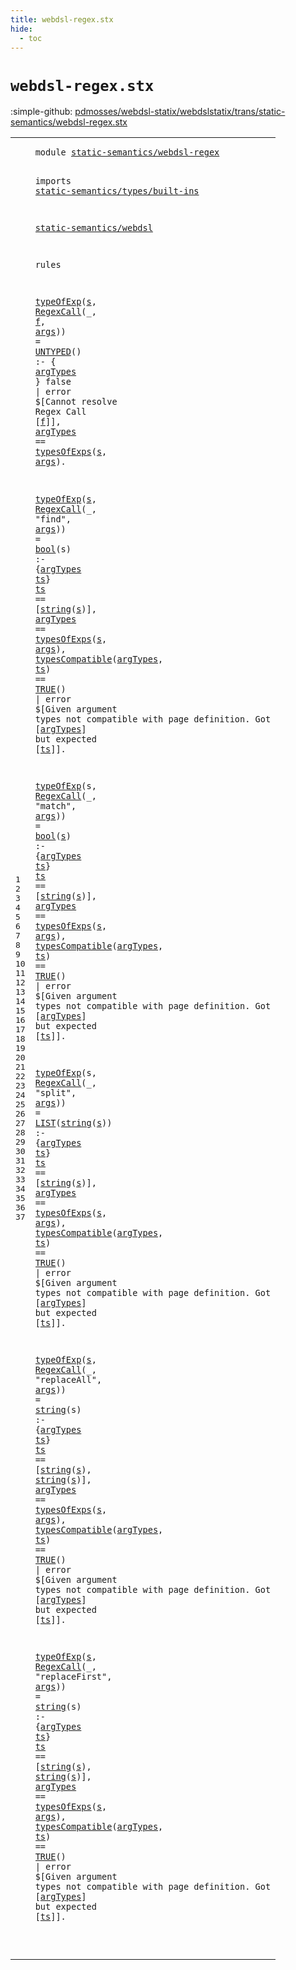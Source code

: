```yaml
---
title: webdsl-regex.stx
hide:
  - toc
---
```


# `webdsl-regex.stx`

:simple-github: [pdmosses/webdsl-statix/webdslstatix/trans/static-semantics/webdsl-regex.stx]

[pdmosses/webdsl-statix/webdslstatix/trans/static-semantics/webdsl-regex.stx]: https://github.com/pdmosses/webdsl-statix/blob/master/webdslstatix/trans/static-semantics/webdsl-regex.stx "The source file on GitHub"

<div class="stx"><table class="highlighttable"><tbody><tr><td class="linenos"><div class="linenodiv"><pre><span></span>1
2
3
4
5
6
7
8
9
10
11
12
13
14
15
16
17
18
19
20
21
22
23
24
25
26
27
28
29
30
31
32
33
34
35
36
37
</pre></div></td>
<td class="code"><pre><code><span class="keyword">module</span> <a href="../webdsl.stx/#static-semantics/webdsl-regex_486_515" id="static-semantics/webdsl-regex_7_36" title="Referenced at ../webdsl.stx line 20"><span class="token sort_Id">static-semantics/webdsl-regex</span></a>

<span class="keyword">imports</span>
  <a href="../types/built-ins.stx/#static-semantics/types/built-ins_7_39" id="static-semantics/types/built-ins_48_80" title="Defined at ../types/built-ins.stx line 1"><span class="token sort_Id">static-semantics/types/built-ins</span></a>

  <a href="../webdsl.stx/#static-semantics/webdsl_7_30" id="static-semantics/webdsl_84_107" title="Defined at ../webdsl.stx line 1"><span class="token sort_Id">static-semantics/webdsl</span></a>

<span class="keyword">rules</span>

  <a href="../webdsl.stx/#typeOfExp_16579_16588" id="typeOfExp_118_127" title="Defined at ../webdsl.stx line 388"><span class="token sort_Id">typeOfExp</span></a><span class="operator">(</span><span class="cons_Var"><a href="#s_262_263" id="s_128_129" title="Referenced at line 12"><span class="token sort_Id">s</span></a></span><span class="operator">,</span> <span class="cons_Op"><a href="../../../src-gen/statix/signatures/WebDSL-Regex-sig.stx/#RegexCall_2613_2622" id="RegexCall_131_140" title="Defined at ../../../src-gen/statix/signatures/WebDSL-Regex-sig.stx line 108"><span class="token sort_Id">RegexCall</span></a><span class="operator">(_,</span> <span class="cons_Var"><a href="#f_229_230" id="f_144_145" title="Referenced at line 11"><span class="token sort_Id">f</span></a></span><span class="operator">,</span> <span class="cons_Var"><a href="#args_265_269" id="args_147_151" title="Referenced at line 12"><span class="token sort_Id">args</span></a></span>)</span><span class="operator">)</span> <span class="operator">=</span> <span class="cons_Op"><a href="../webdsl-types.stx/#UNTYPED_1251_1258" id="UNTYPED_156_163" title="Defined at ../webdsl-types.stx line 49"><span class="token sort_Id">UNTYPED</span></a>()</span> <span class="operator">:-</span> <span class="operator">{</span> <span class="cons_Var"><a href="#argTypes_238_246" id="argTypes_171_179" title="Referenced at line 12"><span class="token sort_Id">argTypes</span></a></span> <span class="operator">}</span>
    <span class="keyword">false</span> <span class="operator">|</span> <span class="keyword">error</span> <span class="operator">$[</span><span class="cons_Text">Cannot resolve Regex Call </span><span class="operator">[</span><span class="cons_Var"><a href="#f_144_145" id="f_229_230" title="Defined at line 10"><span class="token sort_Id">f</span></a></span><span class="operator">]],</span>
    <span class="cons_Var"><a href="#argTypes_171_179" id="argTypes_238_246" title="Defined at line 10"><span class="token sort_Id">argTypes</span></a></span> <span class="operator">==</span> <a href="../webdsl.stx/#typesOfExps_16528_16539" id="typesOfExps_250_261" title="Defined at ../webdsl.stx line 387"><span class="token sort_Id">typesOfExps</span></a><span class="operator">(</span><span class="cons_Var"><a href="#s_128_129" id="s_262_263" title="Defined at line 10"><span class="token sort_Id">s</span></a></span><span class="operator">,</span> <span class="cons_Var"><a href="#args_147_151" id="args_265_269" title="Defined at line 10"><span class="token sort_Id">args</span></a></span><span class="operator">).</span>

  <a href="../webdsl.stx/#typeOfExp_16579_16588" id="typeOfExp_275_284" title="Defined at ../webdsl.stx line 388"><span class="token sort_Id">typeOfExp</span></a><span class="operator">(</span><span class="cons_Var"><a href="#s_361_362" id="s_285_286" title="Referenced at line 15, 16"><span class="token sort_Id">s</span></a></span><span class="operator">,</span> <span class="cons_Op"><a href="../../../src-gen/statix/signatures/WebDSL-Regex-sig.stx/#RegexCall_2613_2622" id="RegexCall_288_297" title="Defined at ../../../src-gen/statix/signatures/WebDSL-Regex-sig.stx line 108"><span class="token sort_Id">RegexCall</span></a><span class="operator">(_,</span> <span class="cons_Str"><span class="operator">"</span>find"</span><span class="operator">,</span> <span class="cons_Var"><a href="#args_397_401" id="args_309_313" title="Referenced at line 16"><span class="token sort_Id">args</span></a></span>)</span><span class="operator">)</span> <span class="operator">=</span> <a href="../types/built-ins.stx/#bool_2637_2641" id="bool_318_322" title="Defined at ../types/built-ins.stx line 72"><span class="token sort_Id">bool</span></a><span class="operator">(</span><span class="cons_Var">s</span><span class="operator">)</span> <span class="operator">:-</span> <span class="operator">{</span><span class="cons_Var"><a href="#argTypes_370_378" id="argTypes_330_338" title="Referenced at line 16, 17, 17"><span class="token sort_Id">argTypes</span></a></span> <span class="cons_Var"><a href="#ts_347_349" id="ts_339_341" title="Referenced at line 15, 17, 17"><span class="token sort_Id">ts</span></a></span><span class="operator">}</span>
    <span class="cons_Var"><a href="#ts_339_341" id="ts_347_349" title="Defined at line 14"><span class="token sort_Id">ts</span></a></span> <span class="operator">==</span> <span class="operator">[</span><a href="../types/built-ins.stx/#string_1822_1828" id="string_354_360" title="Defined at ../types/built-ins.stx line 48"><span class="keyword">string</span></a><span class="operator">(</span><span class="cons_Var"><a href="#s_285_286" id="s_361_362" title="Defined at line 14"><span class="token sort_Id">s</span></a></span><span class="operator">)],</span>
    <span class="cons_Var"><a href="#argTypes_330_338" id="argTypes_370_378" title="Defined at line 14"><span class="token sort_Id">argTypes</span></a></span> <span class="operator">==</span> <a href="../webdsl.stx/#typesOfExps_16528_16539" id="typesOfExps_382_393" title="Defined at ../webdsl.stx line 387"><span class="token sort_Id">typesOfExps</span></a><span class="operator">(</span><span class="cons_Var"><a href="#s_285_286" id="s_394_395" title="Defined at line 14"><span class="token sort_Id">s</span></a></span><span class="operator">,</span> <span class="cons_Var"><a href="#args_309_313" id="args_397_401" title="Defined at line 14"><span class="token sort_Id">args</span></a></span><span class="operator">),</span>
    <a href="../webdsl.stx/#typesCompatible_17112_17127" id="typesCompatible_408_423" title="Defined at ../webdsl.stx line 401"><span class="token sort_Id">typesCompatible</span></a><span class="operator">(</span><span class="cons_Var"><a href="#argTypes_330_338" id="argTypes_424_432" title="Defined at line 14"><span class="token sort_Id">argTypes</span></a></span><span class="operator">,</span> <span class="cons_Var"><a href="#ts_339_341" id="ts_434_436" title="Defined at line 14"><span class="token sort_Id">ts</span></a></span><span class="operator">)</span> <span class="operator">==</span> <span class="cons_Op"><a href="../webdsl.stx/#TRUE_828_832" id="TRUE_441_445" title="Defined at ../webdsl.stx line 34"><span class="token sort_Id">TRUE</span></a>()</span> <span class="operator">|</span> <span class="keyword">error</span> <span class="operator">$[</span><span class="cons_Text">Given argument types not compatible with page definition. Got </span><span class="operator">[</span><span class="cons_Var"><a href="#argTypes_330_338" id="argTypes_521_529" title="Defined at line 14"><span class="token sort_Id">argTypes</span></a></span><span class="operator">]</span><span class="cons_Text"> but expected </span><span class="operator">[</span><span class="cons_Var"><a href="#ts_339_341" id="ts_545_547" title="Defined at line 14"><span class="token sort_Id">ts</span></a></span><span class="operator">]].</span>

  <a href="../webdsl.stx/#typeOfExp_16579_16588" id="typeOfExp_554_563" title="Defined at ../webdsl.stx line 388"><span class="token sort_Id">typeOfExp</span></a><span class="operator">(</span><span class="cons_Var">s</span><span class="operator">,</span> <span class="cons_Op"><a href="../../../src-gen/statix/signatures/WebDSL-Regex-sig.stx/#RegexCall_2613_2622" id="RegexCall_567_576" title="Defined at ../../../src-gen/statix/signatures/WebDSL-Regex-sig.stx line 108"><span class="token sort_Id">RegexCall</span></a><span class="operator">(_,</span> <span class="cons_Str"><span class="operator">"</span>match"</span><span class="operator">,</span> <span class="cons_Var"><a href="#args_677_681" id="args_589_593" title="Referenced at line 21"><span class="token sort_Id">args</span></a></span>)</span><span class="operator">)</span> <span class="operator">=</span> <a href="../types/built-ins.stx/#bool_2637_2641" id="bool_598_602" title="Defined at ../types/built-ins.stx line 72"><span class="token sort_Id">bool</span></a><span class="operator">(</span><span class="cons_Var"><a href="#s_641_642" id="s_603_604" title="Referenced at line 20, 21"><span class="token sort_Id">s</span></a></span><span class="operator">)</span> <span class="operator">:-</span> <span class="operator">{</span><span class="cons_Var"><a href="#argTypes_650_658" id="argTypes_610_618" title="Referenced at line 21, 22, 22"><span class="token sort_Id">argTypes</span></a></span> <span class="cons_Var"><a href="#ts_627_629" id="ts_619_621" title="Referenced at line 20, 22, 22"><span class="token sort_Id">ts</span></a></span><span class="operator">}</span>
    <span class="cons_Var"><a href="#ts_619_621" id="ts_627_629" title="Defined at line 19"><span class="token sort_Id">ts</span></a></span> <span class="operator">==</span> <span class="operator">[</span><a href="../types/built-ins.stx/#string_1822_1828" id="string_634_640" title="Defined at ../types/built-ins.stx line 48"><span class="keyword">string</span></a><span class="operator">(</span><span class="cons_Var"><a href="#s_603_604" id="s_641_642" title="Defined at line 19"><span class="token sort_Id">s</span></a></span><span class="operator">)],</span>
    <span class="cons_Var"><a href="#argTypes_610_618" id="argTypes_650_658" title="Defined at line 19"><span class="token sort_Id">argTypes</span></a></span> <span class="operator">==</span> <a href="../webdsl.stx/#typesOfExps_16528_16539" id="typesOfExps_662_673" title="Defined at ../webdsl.stx line 387"><span class="token sort_Id">typesOfExps</span></a><span class="operator">(</span><span class="cons_Var"><a href="#s_603_604" id="s_674_675" title="Defined at line 19"><span class="token sort_Id">s</span></a></span><span class="operator">,</span> <span class="cons_Var"><a href="#args_589_593" id="args_677_681" title="Defined at line 19"><span class="token sort_Id">args</span></a></span><span class="operator">),</span>
    <a href="../webdsl.stx/#typesCompatible_17112_17127" id="typesCompatible_688_703" title="Defined at ../webdsl.stx line 401"><span class="token sort_Id">typesCompatible</span></a><span class="operator">(</span><span class="cons_Var"><a href="#argTypes_610_618" id="argTypes_704_712" title="Defined at line 19"><span class="token sort_Id">argTypes</span></a></span><span class="operator">,</span> <span class="cons_Var"><a href="#ts_619_621" id="ts_714_716" title="Defined at line 19"><span class="token sort_Id">ts</span></a></span><span class="operator">)</span> <span class="operator">==</span> <span class="cons_Op"><a href="../webdsl.stx/#TRUE_828_832" id="TRUE_721_725" title="Defined at ../webdsl.stx line 34"><span class="token sort_Id">TRUE</span></a>()</span> <span class="operator">|</span> <span class="keyword">error</span> <span class="operator">$[</span><span class="cons_Text">Given argument types not compatible with page definition. Got </span><span class="operator">[</span><span class="cons_Var"><a href="#argTypes_610_618" id="argTypes_801_809" title="Defined at line 19"><span class="token sort_Id">argTypes</span></a></span><span class="operator">]</span><span class="cons_Text"> but expected </span><span class="operator">[</span><span class="cons_Var"><a href="#ts_619_621" id="ts_825_827" title="Defined at line 19"><span class="token sort_Id">ts</span></a></span><span class="operator">]].</span>

  <a href="../webdsl.stx/#typeOfExp_16579_16588" id="typeOfExp_834_843" title="Defined at ../webdsl.stx line 388"><span class="token sort_Id">typeOfExp</span></a><span class="operator">(</span><span class="cons_Var">s</span><span class="operator">,</span> <span class="cons_Op"><a href="../../../src-gen/statix/signatures/WebDSL-Regex-sig.stx/#RegexCall_2613_2622" id="RegexCall_847_856" title="Defined at ../../../src-gen/statix/signatures/WebDSL-Regex-sig.stx line 108"><span class="token sort_Id">RegexCall</span></a><span class="operator">(_,</span> <span class="cons_Str"><span class="operator">"</span>split"</span><span class="operator">,</span> <span class="cons_Var"><a href="#args_965_969" id="args_869_873" title="Referenced at line 26"><span class="token sort_Id">args</span></a></span>)</span><span class="operator">)</span> <span class="operator">=</span> <span class="cons_Op"><a href="../webdsl-types.stx/#LIST_891_895" id="LIST_878_882" title="Defined at ../webdsl-types.stx line 35"><span class="token sort_Id">LIST</span></a><span class="operator">(</span><a href="../types/built-ins.stx/#string_1822_1828" id="string_883_889" title="Defined at ../types/built-ins.stx line 48"><span class="keyword">string</span></a><span class="operator">(</span><span class="cons_Var"><a href="#s_929_930" id="s_890_891" title="Referenced at line 25, 26"><span class="token sort_Id">s</span></a></span>))</span> <span class="operator">:-</span> <span class="operator">{</span><span class="cons_Var"><a href="#argTypes_938_946" id="argTypes_898_906" title="Referenced at line 26, 27, 27"><span class="token sort_Id">argTypes</span></a></span> <span class="cons_Var"><a href="#ts_915_917" id="ts_907_909" title="Referenced at line 25, 27, 27"><span class="token sort_Id">ts</span></a></span><span class="operator">}</span>
    <span class="cons_Var"><a href="#ts_907_909" id="ts_915_917" title="Defined at line 24"><span class="token sort_Id">ts</span></a></span> <span class="operator">==</span> <span class="operator">[</span><a href="../types/built-ins.stx/#string_1822_1828" id="string_922_928" title="Defined at ../types/built-ins.stx line 48"><span class="keyword">string</span></a><span class="operator">(</span><span class="cons_Var"><a href="#s_890_891" id="s_929_930" title="Defined at line 24"><span class="token sort_Id">s</span></a></span><span class="operator">)],</span>
    <span class="cons_Var"><a href="#argTypes_898_906" id="argTypes_938_946" title="Defined at line 24"><span class="token sort_Id">argTypes</span></a></span> <span class="operator">==</span> <a href="../webdsl.stx/#typesOfExps_16528_16539" id="typesOfExps_950_961" title="Defined at ../webdsl.stx line 387"><span class="token sort_Id">typesOfExps</span></a><span class="operator">(</span><span class="cons_Var"><a href="#s_890_891" id="s_962_963" title="Defined at line 24"><span class="token sort_Id">s</span></a></span><span class="operator">,</span> <span class="cons_Var"><a href="#args_869_873" id="args_965_969" title="Defined at line 24"><span class="token sort_Id">args</span></a></span><span class="operator">),</span>
    <a href="../webdsl.stx/#typesCompatible_17112_17127" id="typesCompatible_976_991" title="Defined at ../webdsl.stx line 401"><span class="token sort_Id">typesCompatible</span></a><span class="operator">(</span><span class="cons_Var"><a href="#argTypes_898_906" id="argTypes_992_1000" title="Defined at line 24"><span class="token sort_Id">argTypes</span></a></span><span class="operator">,</span> <span class="cons_Var"><a href="#ts_907_909" id="ts_1002_1004" title="Defined at line 24"><span class="token sort_Id">ts</span></a></span><span class="operator">)</span> <span class="operator">==</span> <span class="cons_Op"><a href="../webdsl.stx/#TRUE_828_832" id="TRUE_1009_1013" title="Defined at ../webdsl.stx line 34"><span class="token sort_Id">TRUE</span></a>()</span> <span class="operator">|</span> <span class="keyword">error</span> <span class="operator">$[</span><span class="cons_Text">Given argument types not compatible with page definition. Got </span><span class="operator">[</span><span class="cons_Var"><a href="#argTypes_898_906" id="argTypes_1089_1097" title="Defined at line 24"><span class="token sort_Id">argTypes</span></a></span><span class="operator">]</span><span class="cons_Text"> but expected </span><span class="operator">[</span><span class="cons_Var"><a href="#ts_907_909" id="ts_1113_1115" title="Defined at line 24"><span class="token sort_Id">ts</span></a></span><span class="operator">]].</span>

  <a href="../webdsl.stx/#typeOfExp_16579_16588" id="typeOfExp_1122_1131" title="Defined at ../webdsl.stx line 388"><span class="token sort_Id">typeOfExp</span></a><span class="operator">(</span><span class="cons_Var"><a href="#s_1216_1217" id="s_1132_1133" title="Referenced at line 30, 30, 31"><span class="token sort_Id">s</span></a></span><span class="operator">,</span> <span class="cons_Op"><a href="../../../src-gen/statix/signatures/WebDSL-Regex-sig.stx/#RegexCall_2613_2622" id="RegexCall_1135_1144" title="Defined at ../../../src-gen/statix/signatures/WebDSL-Regex-sig.stx line 108"><span class="token sort_Id">RegexCall</span></a><span class="operator">(_,</span> <span class="cons_Str"><span class="operator">"</span>replaceAll"</span><span class="operator">,</span> <span class="cons_Var"><a href="#args_1263_1267" id="args_1162_1166" title="Referenced at line 31"><span class="token sort_Id">args</span></a></span>)</span><span class="operator">)</span> <span class="operator">=</span> <a href="../types/built-ins.stx/#string_1822_1828" id="string_1171_1177" title="Defined at ../types/built-ins.stx line 48"><span class="keyword">string</span></a><span class="operator">(</span><span class="cons_Var">s</span><span class="operator">)</span> <span class="operator">:-</span> <span class="operator">{</span><span class="cons_Var"><a href="#argTypes_1236_1244" id="argTypes_1185_1193" title="Referenced at line 31, 32, 32"><span class="token sort_Id">argTypes</span></a></span> <span class="cons_Var"><a href="#ts_1202_1204" id="ts_1194_1196" title="Referenced at line 30, 32, 32"><span class="token sort_Id">ts</span></a></span><span class="operator">}</span>
    <span class="cons_Var"><a href="#ts_1194_1196" id="ts_1202_1204" title="Defined at line 29"><span class="token sort_Id">ts</span></a></span> <span class="operator">==</span> <span class="operator">[</span><a href="../types/built-ins.stx/#string_1822_1828" id="string_1209_1215" title="Defined at ../types/built-ins.stx line 48"><span class="keyword">string</span></a><span class="operator">(</span><span class="cons_Var"><a href="#s_1132_1133" id="s_1216_1217" title="Defined at line 29"><span class="token sort_Id">s</span></a></span><span class="operator">),</span> <a href="../types/built-ins.stx/#string_1822_1828" id="string_1220_1226" title="Defined at ../types/built-ins.stx line 48"><span class="keyword">string</span></a><span class="operator">(</span><span class="cons_Var"><a href="#s_1132_1133" id="s_1227_1228" title="Defined at line 29"><span class="token sort_Id">s</span></a></span><span class="operator">)],</span>
    <span class="cons_Var"><a href="#argTypes_1185_1193" id="argTypes_1236_1244" title="Defined at line 29"><span class="token sort_Id">argTypes</span></a></span> <span class="operator">==</span> <a href="../webdsl.stx/#typesOfExps_16528_16539" id="typesOfExps_1248_1259" title="Defined at ../webdsl.stx line 387"><span class="token sort_Id">typesOfExps</span></a><span class="operator">(</span><span class="cons_Var"><a href="#s_1132_1133" id="s_1260_1261" title="Defined at line 29"><span class="token sort_Id">s</span></a></span><span class="operator">,</span> <span class="cons_Var"><a href="#args_1162_1166" id="args_1263_1267" title="Defined at line 29"><span class="token sort_Id">args</span></a></span><span class="operator">),</span>
    <a href="../webdsl.stx/#typesCompatible_17112_17127" id="typesCompatible_1274_1289" title="Defined at ../webdsl.stx line 401"><span class="token sort_Id">typesCompatible</span></a><span class="operator">(</span><span class="cons_Var"><a href="#argTypes_1185_1193" id="argTypes_1290_1298" title="Defined at line 29"><span class="token sort_Id">argTypes</span></a></span><span class="operator">,</span> <span class="cons_Var"><a href="#ts_1194_1196" id="ts_1300_1302" title="Defined at line 29"><span class="token sort_Id">ts</span></a></span><span class="operator">)</span> <span class="operator">==</span> <span class="cons_Op"><a href="../webdsl.stx/#TRUE_828_832" id="TRUE_1307_1311" title="Defined at ../webdsl.stx line 34"><span class="token sort_Id">TRUE</span></a>()</span> <span class="operator">|</span> <span class="keyword">error</span> <span class="operator">$[</span><span class="cons_Text">Given argument types not compatible with page definition. Got </span><span class="operator">[</span><span class="cons_Var"><a href="#argTypes_1185_1193" id="argTypes_1387_1395" title="Defined at line 29"><span class="token sort_Id">argTypes</span></a></span><span class="operator">]</span><span class="cons_Text"> but expected </span><span class="operator">[</span><span class="cons_Var"><a href="#ts_1194_1196" id="ts_1411_1413" title="Defined at line 29"><span class="token sort_Id">ts</span></a></span><span class="operator">]].</span>

  <a href="../webdsl.stx/#typeOfExp_16579_16588" id="typeOfExp_1420_1429" title="Defined at ../webdsl.stx line 388"><span class="token sort_Id">typeOfExp</span></a><span class="operator">(</span><span class="cons_Var"><a href="#s_1516_1517" id="s_1430_1431" title="Referenced at line 35, 35, 36"><span class="token sort_Id">s</span></a></span><span class="operator">,</span> <span class="cons_Op"><a href="../../../src-gen/statix/signatures/WebDSL-Regex-sig.stx/#RegexCall_2613_2622" id="RegexCall_1433_1442" title="Defined at ../../../src-gen/statix/signatures/WebDSL-Regex-sig.stx line 108"><span class="token sort_Id">RegexCall</span></a><span class="operator">(_,</span> <span class="cons_Str"><span class="operator">"</span>replaceFirst"</span><span class="operator">,</span> <span class="cons_Var"><a href="#args_1563_1567" id="args_1462_1466" title="Referenced at line 36"><span class="token sort_Id">args</span></a></span>)</span><span class="operator">)</span> <span class="operator">=</span> <a href="../types/built-ins.stx/#string_1822_1828" id="string_1471_1477" title="Defined at ../types/built-ins.stx line 48"><span class="keyword">string</span></a><span class="operator">(</span><span class="cons_Var">s</span><span class="operator">)</span> <span class="operator">:-</span> <span class="operator">{</span><span class="cons_Var"><a href="#argTypes_1536_1544" id="argTypes_1485_1493" title="Referenced at line 36, 37, 37"><span class="token sort_Id">argTypes</span></a></span> <span class="cons_Var"><a href="#ts_1502_1504" id="ts_1494_1496" title="Referenced at line 35, 37, 37"><span class="token sort_Id">ts</span></a></span><span class="operator">}</span>
    <span class="cons_Var"><a href="#ts_1494_1496" id="ts_1502_1504" title="Defined at line 34"><span class="token sort_Id">ts</span></a></span> <span class="operator">==</span> <span class="operator">[</span><a href="../types/built-ins.stx/#string_1822_1828" id="string_1509_1515" title="Defined at ../types/built-ins.stx line 48"><span class="keyword">string</span></a><span class="operator">(</span><span class="cons_Var"><a href="#s_1430_1431" id="s_1516_1517" title="Defined at line 34"><span class="token sort_Id">s</span></a></span><span class="operator">),</span> <a href="../types/built-ins.stx/#string_1822_1828" id="string_1520_1526" title="Defined at ../types/built-ins.stx line 48"><span class="keyword">string</span></a><span class="operator">(</span><span class="cons_Var"><a href="#s_1430_1431" id="s_1527_1528" title="Defined at line 34"><span class="token sort_Id">s</span></a></span><span class="operator">)],</span>
    <span class="cons_Var"><a href="#argTypes_1485_1493" id="argTypes_1536_1544" title="Defined at line 34"><span class="token sort_Id">argTypes</span></a></span> <span class="operator">==</span> <a href="../webdsl.stx/#typesOfExps_16528_16539" id="typesOfExps_1548_1559" title="Defined at ../webdsl.stx line 387"><span class="token sort_Id">typesOfExps</span></a><span class="operator">(</span><span class="cons_Var"><a href="#s_1430_1431" id="s_1560_1561" title="Defined at line 34"><span class="token sort_Id">s</span></a></span><span class="operator">,</span> <span class="cons_Var"><a href="#args_1462_1466" id="args_1563_1567" title="Defined at line 34"><span class="token sort_Id">args</span></a></span><span class="operator">),</span>
    <a href="../webdsl.stx/#typesCompatible_17112_17127" id="typesCompatible_1574_1589" title="Defined at ../webdsl.stx line 401"><span class="token sort_Id">typesCompatible</span></a><span class="operator">(</span><span class="cons_Var"><a href="#argTypes_1485_1493" id="argTypes_1590_1598" title="Defined at line 34"><span class="token sort_Id">argTypes</span></a></span><span class="operator">,</span> <span class="cons_Var"><a href="#ts_1494_1496" id="ts_1600_1602" title="Defined at line 34"><span class="token sort_Id">ts</span></a></span><span class="operator">)</span> <span class="operator">==</span> <span class="cons_Op"><a href="../webdsl.stx/#TRUE_828_832" id="TRUE_1607_1611" title="Defined at ../webdsl.stx line 34"><span class="token sort_Id">TRUE</span></a>()</span> <span class="operator">|</span> <span class="keyword">error</span> <span class="operator">$[</span><span class="cons_Text">Given argument types not compatible with page definition. Got </span><span class="operator">[</span><span class="cons_Var"><a href="#argTypes_1485_1493" id="argTypes_1687_1695" title="Defined at line 34"><span class="token sort_Id">argTypes</span></a></span><span class="operator">]</span><span class="cons_Text"> but expected </span><span class="operator">[</span><span class="cons_Var"><a href="#ts_1494_1496" id="ts_1711_1713" title="Defined at line 34"><span class="token sort_Id">ts</span></a></span><span class="operator">]].</span>

</code></pre></td></tr></tbody></table></div>